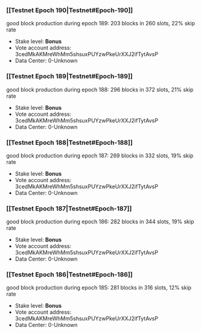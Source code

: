 ### [[Testnet Epoch 190|Testnet#Epoch-190]]
good block production during epoch 189: 203 blocks in 260 slots, 22% skip rate
* Stake level: **Bonus** 
* Vote account address: 3cedMkAKMreWhMm5shsuxPUYzwPkeUrXXJ2ifTytAvsP
* Data Center: 0-Unknown
### [[Testnet Epoch 189|Testnet#Epoch-189]]
good block production during epoch 188: 296 blocks in 372 slots, 21% skip rate
* Stake level: **Bonus** 
* Vote account address: 3cedMkAKMreWhMm5shsuxPUYzwPkeUrXXJ2ifTytAvsP
* Data Center: 0-Unknown
### [[Testnet Epoch 188|Testnet#Epoch-188]]
good block production during epoch 187: 269 blocks in 332 slots, 19% skip rate
* Stake level: **Bonus** 
* Vote account address: 3cedMkAKMreWhMm5shsuxPUYzwPkeUrXXJ2ifTytAvsP
* Data Center: 0-Unknown
### [[Testnet Epoch 187|Testnet#Epoch-187]]
good block production during epoch 186: 282 blocks in 344 slots, 19% skip rate
* Stake level: **Bonus** 
* Vote account address: 3cedMkAKMreWhMm5shsuxPUYzwPkeUrXXJ2ifTytAvsP
* Data Center: 0-Unknown
### [[Testnet Epoch 186|Testnet#Epoch-186]]
good block production during epoch 185: 281 blocks in 316 slots, 12% skip rate
* Stake level: **Bonus** 
* Vote account address: 3cedMkAKMreWhMm5shsuxPUYzwPkeUrXXJ2ifTytAvsP
* Data Center: 0-Unknown